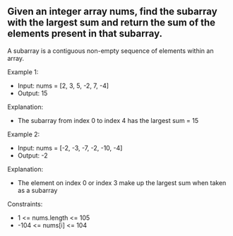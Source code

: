 ## Given an integer array nums, find the subarray with the largest sum and return the sum of the elements present in that subarray.



A subarray is a contiguous non-empty sequence of elements within an array.


Example 1:

- Input: nums = [2, 3, 5, -2, 7, -4]
- Output: 15

Explanation: 
- The subarray from index 0 to index 4 has the largest sum = 15

Example 2:

- Input: nums = [-2, -3, -7, -2, -10, -4]
- Output: -2

Explanation: 
- The element on index 0 or index 3 make up the largest sum when taken as a subarray

Constraints:
- 1 <= nums.length <= 105
- -104 <= nums[i] <= 104

